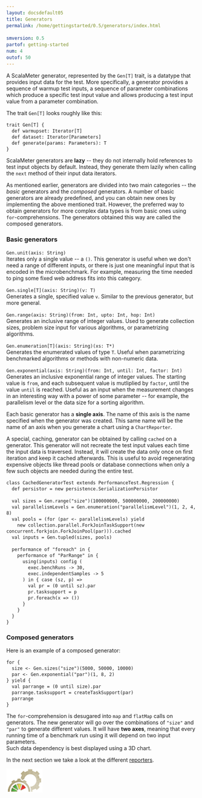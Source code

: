 ```yaml
---
layout: docsdefault05
title: Generators
permalink: /home/gettingstarted/0.5/generators/index.html

smversion: 0.5
partof: getting-started
num: 4
outof: 50
---
```



A ScalaMeter generator, represented by the `Gen[T]` trait, is a datatype that
provides input data for the test.
More specifically, a generator provides a sequence of warmup test inputs,
a sequence of parameter combinations which produce a specific test input value and
allows producing a test input value from a parameter combination.

The trait `Gen[T]` looks roughly like this:

    trait Gen[T] {
      def warmupset: Iterator[T]
      def dataset: Iterator[Parameters]
      def generate(params: Parameters): T
    }

ScalaMeter generators are **lazy** -- they do not internally hold references to test input objects by default.
Instead, they generate them lazily when calling the `next` method of their input data iterators.

As mentioned earlier, generators are divided into two main categories -- the
*basic* generators and the *composed* generators.
A number of basic generators are already predefined, and you can obtain
new ones by implementing the above mentioned trait.
However, the preferred way to obtain generators for more complex data types
is from basic ones using `for`-comprehensions.
The generators obtained this way are called the composed generators.


### Basic generators

`Gen.unit(axis: String)`
<br/>
Iterates only a single value -- a `()`.
This generator is useful when we don't need a range of different inputs,
or there is just one meaningful input that is encoded in the microbenchmark.
For example, measuring the time needed to ping some fixed web address fits
into this category.

`Gen.single[T](axis: String)(v: T)`
<br/>
Generates a single, specified value `v`.
Similar to the previous generator, but more general.

`Gen.range(axis: String)(from: Int, upto: Int, hop: Int)`
<br/>
Generates an inclusive range of integer values.
Used to generate collection sizes, problem size input for various algorithms,
or parametrizing algorithms.

`Gen.enumeration[T](axis: String)(xs: T*)`
<br/>
Generates the enumerated values of type `T`.
Useful when parametrizing benchmarked algorithms or methods with
non-numeric data.

`Gen.exponential(axis: String)(from: Int, until: Int, factor: Int)`
<br/>
Generates an inclusive exponential range of integer values.
The starting value is `from`, and each subsequent value is mutliplied
by `factor`, until the value `until` is reached.
Useful as an input when the measurement changes in an interesting way
with a power of some parameter -- for example, the parallelism level
or the data size for a sorting algorithm.

Each basic generator has a **single axis**.
The name of this axis is the name specified when the generator was created.
This same name will be the name of an axis when you generate a chart using
a `ChartReporter`.

A special, caching, generator can be obtained by calling `cached` on a generator.
This generator will not recreate the test input values each time the input data is traversed.
Instead, it will create the data only once on first iteration and keep it cached afterwards.
This is useful to avoid regenerating expensive objects like thread pools or database connections
when only a few such objects are needed during the entire test.

    class CachedGeneratorTest extends PerformanceTest.Regression {
      def persistor = new persistence.SerializationPersistor
    
      val sizes = Gen.range("size")(100000000, 500000000, 200000000)
      val parallelismLevels = Gen.enumeration("parallelismLevel")(1, 2, 4, 8)
      val pools = (for (par <- parallelismLevels) yield
        new collection.parallel.ForkJoinTaskSupport(new concurrent.forkjoin.ForkJoinPool(par))).cached
      val inputs = Gen.tupled(sizes, pools)
    
      performance of "foreach" in {
        performance of "ParRange" in {
          using(inputs) config (
            exec.benchRuns -> 30,
            exec.independentSamples -> 5
          ) in { case (sz, p) =>
            val pr = (0 until sz).par
            pr.tasksupport = p
            pr.foreach(x => ())
          }
        }
      }
    }


### Composed generators

Here is an example of a composed generator:

    for {
      size <- Gen.sizes("size")(5000, 50000, 10000)
      par <- Gen.exponential("par")(1, 8, 2)
    } yield {
      val parrange = (0 until size).par
      parrange.tasksupport = createTaskSupport(par)
      parrange
    }

The `for`-comprehension is desugared into `map` and `flatMap` calls on
generators.
The new generator will go over the combinations of `"size"` and `"par"`
to generate different values.
It will have **two axes**, meaning that every running time
of a benchmark run using it will depend on two input parameters.
<br/>
Such data dependency is best displayed using a 3D chart.

In the next section we take a look at the different [reporters](/home/gettingstarted/0.5/reporters/).




<div class="imagenoframe">
  <img src="/resources/images/logo-yellow-small.png"></img>
</div>



















